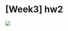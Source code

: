 [Week3] hw2
===


<img src="https://github.com/jwoo24/JihyeWoo-ProgVisFA20/blob/master/hw2/hw2_screenshot.png?raw=true">
